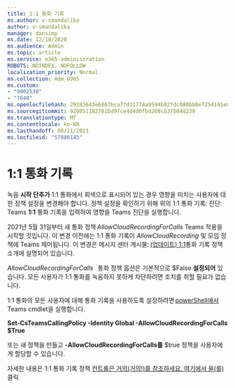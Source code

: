 ```yaml
---
title: 1:1 통화 기록
ms.author: v-smandalika
author: v-smandalika
manager: dansimp
ms.date: 12/18/2020
ms.audience: Admin
ms.topic: article
ms.service: o365-administration
ROBOTS: NOINDEX, NOFOLLOW
localization_priority: Normal
ms.collection: Adm_O365
ms.custom:
- "9002530"
- "7648"
ms.openlocfilehash: 29383643e6867bca7fd31774a9594b82fdc080bb0e7254141e8c883ad861075e
ms.sourcegitcommit: 920051182781bd97ce4d4d6fbd268cb37b84d239
ms.translationtype: MT
ms.contentlocale: ko-KR
ms.lasthandoff: 08/11/2021
ms.locfileid: "57886145"
---
```

# <a name="11-call-recording"></a>1:1 통화 기록

녹음 **시작 단추가** 1:1 통화에서 회색으로 표시되어 있는 경우 영향을 미치는 사용자에 대한 정책 설정을 변경해야 합니다. 정책 설정을 확인하기 위해 위의 1:1 통화 기록: 진단: Teams **1:1** 통화 기록을 입력하여 영향을 Teams 진단을 실행합니다.     

2021년 5월 31일부터 새 통화 정책 *AllowCloudRecordingForCalls* Teams 적용을 시작할 것입니다. 이 변경 이전에는 1:1 통화 기록이 *AllowCloudRecording* 및 모임 정책에 Teams 제어됩니다. 이 변경은 메시지 센터 게시물: [(업데이트) 1:1](https://portal.microsoft.com/Adminportal/Home?ref=MessageCenter/:/messages/MC238796)통화 기록 정책 소개에 설명되어 있습니다.  

*AllowCloudRecordingForCalls*   통화 정책 옵션은 기본적으로 $False **설정되어** 있습니다. 모든 사용자가 1:1 통화를 녹음하지 못하게 차단하려면 조치를 취할 필요가 없습니다.  

1:1 통화의 모든 사용자에 대해 통화 기록을 사용하도록 설정하려면 [powerShell에서](https://docs.microsoft.com/microsoftteams/teams-powershell-install) Teams cmdlet을 실행합니다. 

**Set-CsTeamsCallingPolicy -Identity Global -AllowCloudRecordingForCalls $True** 

또는 새 정책을 만들고 **-AllowCloudRecordingForCalls를** $true  정책을 사용자에게 할당할 수 있습니다. 

자세한 내용은 1:1 통화 기록 정책 [컨트롤은 거의(거의!)를 참조하세요. 여기에서 을(를)](https://techcommunity.microsoft.com/t5/microsoft-teams-support/1-1-call-recording-policy-controls-are-almost-here/ba-p/2217668)클릭
